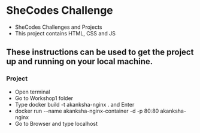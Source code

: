 # SheCodes Challenge
* SheCodes Challenges and Projects
* This project contains HTML, CSS and JS

## These instructions can be used to get the project up and running on your local machine.

### Project
* Open terminal
* Go to Workshop1 folder
* Type docker build -t akanksha-nginx . and Enter
* docker run --name akanksha-nginx-container -d -p 80:80 akanksha-nginx
* Go to Browser and type localhost
